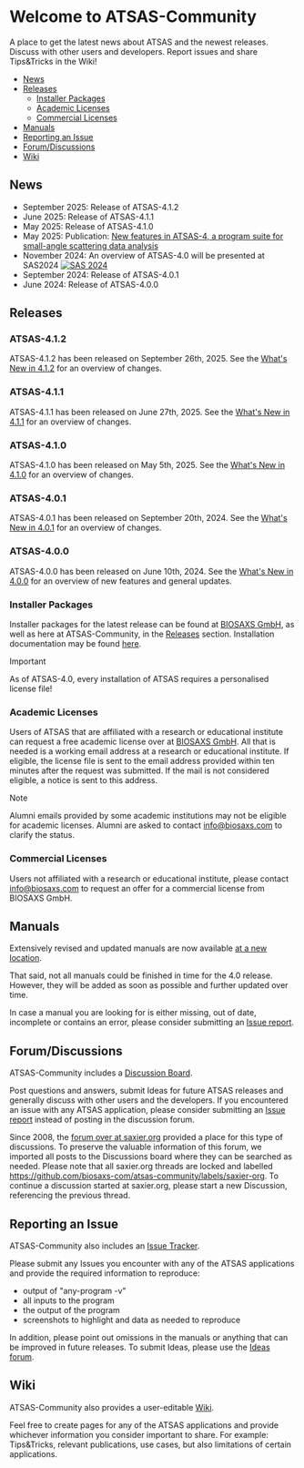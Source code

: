 # Welcome to ATSAS-Community
A place to get the latest news about ATSAS and the newest releases.
Discuss with other users and developers. Report issues and share Tips&Tricks in the Wiki!

 - [News](#news)
 - [Releases](#releases)
   - [Installer Packages](#installer-packages)
   - [Academic Licenses](#academic-licenses)
   - [Commercial Licenses](#commercial-licenses)
 - [Manuals](#manuals)
 - [Reporting an Issue](#reporting-an-issue)
 - [Forum/Discussions](#forumdiscussions)
 - [Wiki](#wiki)

## News
 - September 2025: Release of ATSAS-4.1.2
 - June 2025: Release of ATSAS-4.1.1
 - May 2025: Release of ATSAS-4.1.0
 - May 2025: Publication: [New features in ATSAS-4, a program suite for small-angle scattering data analysis](https://doi.org/10.1107/S1600576725002481)
 - November 2024: An overview of ATSAS-4.0 will be presented at SAS2024
[![SAS 2024](https://www.sas2024.tw/site/userdata/1535.png)](https://www.sas2024.tw)
 - September 2024: Release of ATSAS-4.0.1
 - June 2024: Release of ATSAS-4.0.0


## Releases
### ATSAS-4.1.2
ATSAS-4.1.2 has been released on September 26th, 2025. See the
[What's New in 4.1.2](https://biosaxs-com.github.io/atsas/4.1.2/) for an overview of changes.

### ATSAS-4.1.1
ATSAS-4.1.1 has been released on June 27th, 2025. See the
[What's New in 4.1.1](https://biosaxs-com.github.io/atsas/4.1.1/) for an overview of changes.

### ATSAS-4.1.0
ATSAS-4.1.0 has been released on May 5th, 2025. See the
[What's New in 4.1.0](https://biosaxs-com.github.io/atsas/4.1.0/) for an overview of changes.

### ATSAS-4.0.1
ATSAS-4.0.1 has been released on September 20th, 2024. See the
[What's New in 4.0.1](https://biosaxs-com.github.io/atsas/4.0.1/) for an overview of changes.

### ATSAS-4.0.0
ATSAS-4.0.0 has been released on June 10th, 2024. See the
[What's New in 4.0.0](https://biosaxs-com.github.io/atsas/4.0.0/) for an overview of new features and
general updates.

### Installer Packages
Installer packages for the latest release can be found at [BIOSAXS GmbH](https://www.biosaxs.com/download),
as well as here at ATSAS-Community, in the [Releases](https://github.com/biosaxs-com/atsas-community/releases)
section. Installation documentation may be found [here](https://biosaxs-com.github.io/atsas/latest/install/).

> [!IMPORTANT]
> As of ATSAS-4.0, every installation of ATSAS requires a personalised license file!

### Academic Licenses
Users of ATSAS that are affiliated with a research or educational institute can request a free academic
license over at [BIOSAXS GmbH](https://www.biosaxs.com/download). All that is needed is a working
email address at a research or educational institute. If eligible, the license file is sent to the
email address provided within ten minutes after the request was submitted. If the mail is not considered
eligible, a notice is sent to this address.

> [!NOTE]
> Alumni emails provided by some academic institutions may not be eligible for academic licenses.
> Alumni are asked to contact info@biosaxs.com to clarify the status.

### Commercial Licenses
Users not affiliated with a research or educational institute, please contact <info@biosaxs.com>
to request an offer for a commercial license from BIOSAXS GmbH.


## Manuals
Extensively revised and updated manuals are now available [at a new location](https://biosaxs-com.github.io/atsas/latest/manuals/).

That said, not all manuals could be finished in time for the 4.0 release. However, they will be
added as soon as possible and further updated over time.

In case a manual you are looking for is either missing, out of date, incomplete or contains an error,
please consider submitting an [Issue report](#reporting-an-issue).


## Forum/Discussions
ATSAS-Community includes a [Discussion Board](https://github.com/biosaxs-com/atsas-community/discussions).

Post questions and answers, submit Ideas for future ATSAS releases and generally discuss with
other users and the developers. If you encountered an issue with any ATSAS application, please
consider submitting an [Issue report](#reporting-an-issue) instead of posting in the discussion forum.

Since 2008, the [forum over at saxier.org](https://saxier.org/forum) provided a place for this type
of discussions. To preserve the valuable information of this forum, we imported all posts to the
Discussions board where they can be searched as needed. Please note that all saxier.org threads
are locked and labelled https://github.com/biosaxs-com/atsas-community/labels/saxier-org. To continue
a discussion started at saxier.org, please start a new Discussion, referencing the previous thread.


## Reporting an Issue
ATSAS-Community also includes an [Issue Tracker](https://github.com/biosaxs-com/atsas-community/issues).

Please submit any Issues you encounter with any of the ATSAS applications and provide the required information
to reproduce:
 - output of "any-program -v"
 - all inputs to the program
 - the output of the program
 - screenshots to highlight and data as needed to reproduce

In addition, please point out omissions in the manuals or anything that can be improved in future releases.
To submit Ideas, please use the [Ideas forum](https://github.com/biosaxs-com/atsas-community/discussions/categories/ideas).

## Wiki
ATSAS-Community also provides a user-editable [Wiki](https://github.com/biosaxs-com/atsas-community/wiki).

Feel free to create pages for any of the ATSAS applications and provide whichever information you
consider important to share. For example: Tips&Tricks, relevant publications, use cases, but also
limitations of certain applications.



